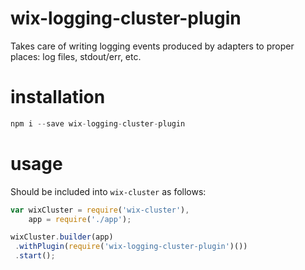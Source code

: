# wix-logging-cluster-plugin

Takes care of writing logging events produced by adapters to proper places: log files, stdout/err, etc. 

# installation

```js
npm i --save wix-logging-cluster-plugin
```

# usage

Should be included into `wix-cluster` as follows:

```js
var wixCluster = require('wix-cluster'),
    app = require('./app');

wixCluster.builder(app)
 .withPlugin(require('wix-logging-cluster-plugin')())
 .start();
```